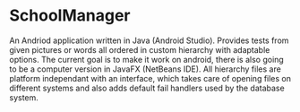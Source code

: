 # SchoolManager
An Andriod application written in Java (Android Studio).
Provides tests from given pictures or words all ordered in custom hierarchy with adaptable options.
The current goal is to make it work on android, there is also going to be a computer version in JavaFX (NetBeans IDE).
All hierarchy files are platform independant with an interface, which takes care of opening files on different systems and also adds default fail handlers used by the database system.
